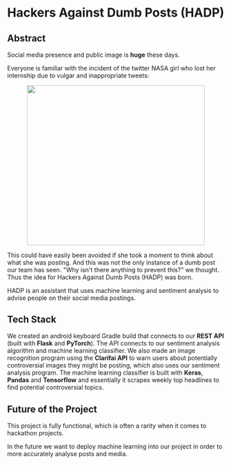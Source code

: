 # Hackers Against Dumb Posts (HADP)

## Abstract

Social media presence and public image is **huge** these days.

Everyone is familiar with the incident of the twitter NASA girl who lost her internship due to vulgar and inappropriate tweets:
<br/>
<p align="center">
  <img width="412.1" height="370.5" src="https://i.dailymail.co.uk/i/newpix/2018/08/23/10/4F5352F900000578-6090055-image-m-9_1535017175115.jpg">
</p>

This could have easily been avoided if she took a moment to think about what she was posting. And this was not the only instance of a dumb post our team has seen. "Why isn't there anything to prevent this?" we thought. Thus the idea for Hackers Against Dumb Posts (HADP) was born.

HADP is an assistant that uses machine learning and sentiment analysis to advise people on their social media postings.

## Tech Stack

We created an android keyboard Gradle build that connects to our **REST API** (built with **Flask** and **PyTorch**). The API connects to our sentiment analysis algorithm and machine learning classifier. We also made an image recognition program using the **Clarifai API** to warn users about potentially controversial images they might be posting, which also uses our sentiment analysis program. The machine learning classifier is built with **Keras**, **Pandas** and **Tensorflow** and essentially it scrapes weekly top headlines to find potential controversial topics.

## Future of the Project

This project is fully functional, which is often a rarity when it comes to hackathon projects.

In the future we want to deploy machine learning into our project in order to more accurately analyse posts and media.

